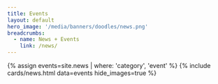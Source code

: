 ```yaml
---
title: Events
layout: default
hero_image: '/media/banners/doodles/news.png'
breadcrumbs:
  - name: News + Events
    link: /news/
---
```


{% assign events=site.news | where: 'category', 'event' %}
{% include cards/news.html data=events hide_images=true %}
